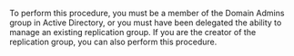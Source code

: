 <Token xmlns:xlink="http://www.w3.org/1999/xlink">To perform this procedure, you must be a member of the Domain Admins group in Active Directory, or you must have been delegated the ability to manage an existing replication group. If you are the creator of the replication group, you can also perform this procedure.</Token>